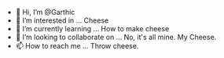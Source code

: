 - 👋 Hi, I’m @Garthic
- 👀 I’m interested in ... Cheese
- 🌱 I’m currently learning ... How to make cheese
- 💞️ I’m looking to collaborate on ... No, it's all mine. My Cheese.
- 📫 How to reach me ... Throw cheese.

<!---
Garthic/Garthic is a ✨ special ✨ repository because its `README.md` (this file) appears on your GitHub profile.
You can click the Preview link to take a look at your changes.
--->
